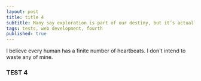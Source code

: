 ```yaml
---
layout: post
title: title 4
subtitle: Many say exploration is part of our destiny, but it’s actually our duty to future generations.
tags: tests, web development, fourth
published: true
---
```



I believe every human has a finite number of heartbeats. I don't intend to waste any of mine.
### TEST 4
